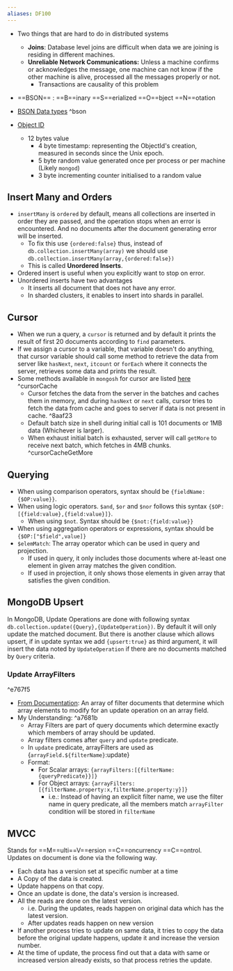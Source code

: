 ```yaml
---
aliases: DF100
---
```

- Two things that are hard to do in distributed systems
	- **Joins**: Database level joins are difficult when data we are joining is residing in different machines.
	- **Unreliable Network Communications:** Unless a machine confirms or acknowledges the message, one machine can not know if the other machine is alive, processed all the messages properly or not.
		- Transactions are causality of this problem

- ==BSON== : ==B==inary ==S==erialized ==O==bject ==N==otation

- [BSON Data types](https://www.mongodb.com/docs/manual/reference/bson-types/) ^bson

- [Object ID](https://www.mongodb.com/docs/manual/reference/bson-types/#objectid)
	- 12 bytes value
		- 4 byte timestamp: representing the ObjectId's creation, measured in seconds since the Unix epoch.
		- 5 byte random value generated once per process or per machine (Likely `mongod`)
		- 3 byte incrementing counter initialised to a random value

## Insert Many and Orders
- `insertMany` is `ordered` by default, means all collections are inserted in order they are passed, and the operation stops when an error is encountered. And no documents after the document generating error will be inserted. 
	- To fix this use `{ordered:false}` thus, instead of `db.collection.insertMany(array)` we should use `db.collection.insertMany(array,{ordered:false})` 
	- This is called **Unordered Inserts**.
- Ordered insert is useful when you explicitly want to stop on error.
- Unordered inserts have two advantages 
	- It inserts all document that does not have any error.
	- In sharded clusters, it enables to insert into shards in parallel.

## Cursor
- When we run a query, a `cursor` is returned and by default it prints the result of first 20 documents according to `find` parameters.
- If we assign a cursor to a variable, that variable doesn't do anything, that cursor variable should call some method to retrieve the data from server like `hasNext`, `next`, `itcount` or `forEach` where it connects the server, retrieves some data and prints the result. 
- Some methods available in `mongosh` for cursor are listed [here](https://www.mongodb.com/docs/manual/reference/method/js-cursor/) ^cursorCache
	- Cursor fetches the data from the server in the batches and caches them in memory, and during `hasNext` or `next` calls, cursor tries to fetch the data from cache and goes to server if data is not present in cache. ^8aaf23
	- Default batch size in shell during initial call is 101 documents or 1MB data (Whichever is larger). 
	- When exhaust initial batch is exhausted, server will call `getMore` to receive next batch, which fetches in 4MB chunks. ^cursorCacheGetMore

## Querying

- When using comparison operators, syntax should be `{fieldName:{$OP:value}}`.
- When using logic operators. `$and`, `$or` and `$nor` follows this syntax  `{$OP:[{field:value},{field:value}]}`.
	- When using `$not`. Syntax should be `{$not:{field:value}}`
- When using aggregation operators or expressions, syntax should be `{$OP:["$field",value]}`
- `$elemMatch`: The array operator which can be used in query and projection. 
	- If used in query, it only includes those documents where at-least one element in given array matches the given condition.
	- If used in projection, it only shows those elements in given array that satisfies the given condition.

## MongoDB Upsert

In MongoDB, Update Operations are done with following syntax `db.collection.update({Query},{UpdateOperation})`. By default it will only update the matched document. But there is another clause which allows upsert, if in update syntax we add `{upsert:true}` as third argument, it will insert the data noted by `UpdateOperation` if there are no documents matched by `Query` criteria.

### Update ArrayFilters

^e767f5

- [From Documentation](https://www.mongodb.com/docs/v4.4/reference/method/db.collection.updateMany/#parameters): An array of filter documents that determine which array elements to modify for an update operation on an array field. 
- My Understanding:  ^a7681b
	- Array Filters are part of query documents which determine exactly which members of array should be updated.
	- Array filters comes after `query` and `update` predicate.
	- In `update` predicate, arrayFilters are used as {`arrayField.${filterName}`:update}
	- Format:
		- For Scalar arrays: `{arrayFilters:[{filterName:{queryPredicate}}]}`
		- For Object arrays: `{arrayFilters:[{filterName.property:x,filterName.property:y}]}`
			- i.e.: Instead of having an explicit filter name, we use the filter name in query predicate, all the members match `arrayFilter` condition will be stored in `filterName`

## MVCC

Stands for ==M==ulti==V==ersion ==C==oncurrency ==C==ontrol.
Updates on document is done via the following way.

- Each data has a version set at specific number at a time
- A Copy of the data is created.
- Update happens on that copy. 
- Once an update is done, the data's version is increased.
- All the reads are done on the latest version.
	- i.e. During the updates, reads happen on original data which has the latest version.
	- After updates reads happen on new version
- If another process tries to update on same data, it tries to copy the data before the original update happens, update it and increase the version number.
- At the time of update, the process find out that a data with same or increased version already exists, so that process retries the update.